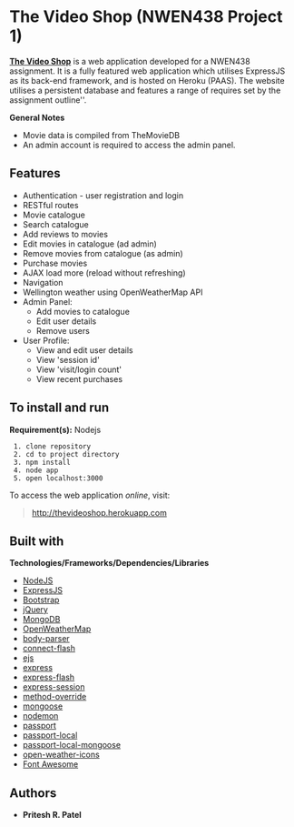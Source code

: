 # The Video Shop (NWEN438 Project 1)
**[The Video Shop](https://thevideoshop.herokuapp.com/)** is a web application developed for a NWEN438 assignment. It is a fully featured web application which utilises ExpressJS as its back-end framework, and is hosted on Heroku (PAAS). The website utilises a persistent database and features a range of requires set by the assignment outline''.

**General Notes**
 - Movie data is compiled from TheMovieDB
 - An admin account is required to access the admin panel. 


## Features

 - Authentication - user registration and login
 - RESTful routes
 - Movie catalogue
 - Search catalogue
 - Add reviews to movies
 - Edit movies in catalogue (ad admin)
 - Remove movies from catalogue (as admin)
 - Purchase movies
 - AJAX load more (reload without refreshing)
 - Navigation
 - Wellington weather using OpenWeatherMap API
 - Admin Panel:
	 - Add movies to catalogue
	 - Edit user details
	 - Remove users
- User Profile:
	- View and edit user details
	- View 'session id'
	- View 'visit/login count'
	- View recent purchases


## To install and run
**Requirement(s):** Nodejs

     1. clone repository
     2. cd to project directory
     3. npm install
     4. node app
     5. open localhost:3000

To access the web application *online*, visit: 
>http://thevideoshop.herokuapp.com



## Built with
**Technologies/Frameworks/Dependencies/Libraries**
 - [NodeJS](https://nodejs.org/en/)
 - [ExpressJS](https://expressjs.com/)
 - [Bootstrap](https://getbootstrap.com/)
 - [jQuery](https://jquery.com/)
 - [MongoDB](https://www.mongodb.com/)
 - [OpenWeatherMap](https://openweathermap.org/)
 - [body-parser](https://www.npmjs.com/package/body-parser)
 - [connect-flash](https://www.npmjs.com/package/connect-flash)
 - [ejs](https://www.npmjs.com/package/ejs)
 - [express](https://www.npmjs.com/package/express)
 - [express-flash](https://www.npmjs.com/package/express-flash)
 - [express-session](https://www.npmjs.com/package/express-session)
 - [method-override](https://www.npmjs.com/package/method-override)
 - [mongoose](https://www.npmjs.com/package/mongoose)
 - [nodemon](https://www.npmjs.com/package/nodemon)
 - [passport](https://www.npmjs.com/package/passport)
 - [passport-local](https://www.npmjs.com/package/passport-local)
 - [passport-local-mongoose](https://www.npmjs.com/package/passport-local-mongoose)
 - [open-weather-icons](https://www.npmjs.com/package/open-weather-icons)
 - [Font Awesome](http://fontawesome.io/)


## Authors

 - **Pritesh R. Patel**